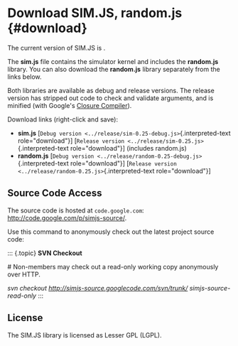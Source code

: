 Download SIM.JS, random.js {#download}
==========================

The current version of SIM.JS is .

The **sim.js** file contains the simulator kernel and includes the
**random.js** library. You can also download the **random.js** library
separately from the links below.

Both libraries are available as debug and release versions. The release
version has stripped out code to check and validate arguments, and is
minified (with Google\'s [Closure
Compiler](http://code.google.com/closure/compiler/)).

Download links (right-click and save):

-   **sim.js**
    \[`Debug version <../release/sim-0.25-debug.js>`{.interpreted-text
    role="download"}\]
    \[`Release version <../release/sim-0.25.js>`{.interpreted-text
    role="download"}\] (includes random.js)
-   **random.js**
    \[`Debug version <../release/random-0.25-debug.js>`{.interpreted-text
    role="download"}\]
    \[`Release version <../release/random-0.25.js>`{.interpreted-text
    role="download"}\]

Source Code Access
------------------

The source code is hosted at `code.google.com`:
<http://code.google.com/p/simjs-source/>.

Use this command to anonymously check out the latest project source
code:

::: {.topic}
**SVN Checkout**

\# Non-members may check out a read-only working copy anonymously over
HTTP.

*svn checkout http://simjs-source.googlecode.com/svn/trunk/
simjs-source-read-only*
:::

License
-------

The SIM.JS library is licensed as Lesser GPL (LGPL).
